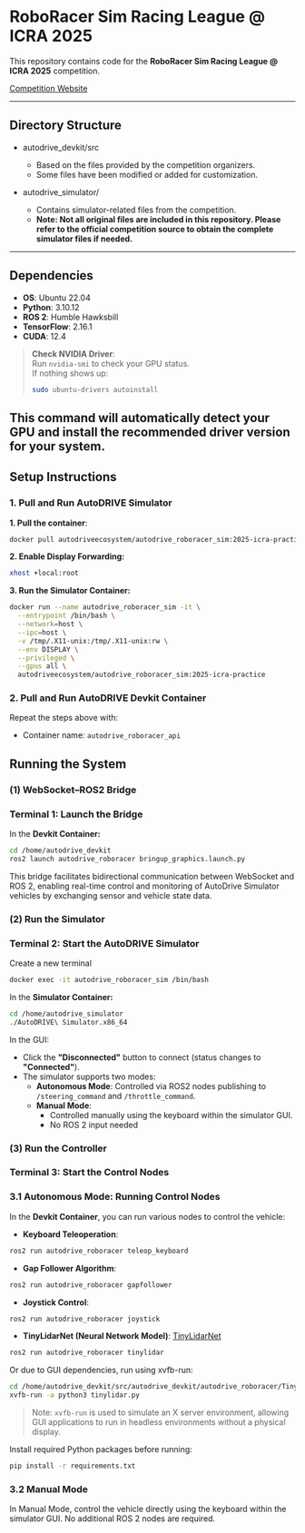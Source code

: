 # RoboRacer Sim Racing League @ ICRA 2025

This repository contains code for the **RoboRacer Sim Racing League @ ICRA 2025** competition.

[Competition Website](https://autodrive-ecosystem.github.io/competitions/roboracer-sim-racing-icra-2025/#resources)

---

## Directory Structure
- autodrive_devkit/src
    - Based on the files provided by the competition organizers.
    - Some files have been modified or added for customization.

- autodrive_simulator/
    - Contains simulator-related files from the competition.
    - **Note: Not all original files are included in this repository.
    Please refer to the official competition source to obtain the complete simulator files if needed.**
---

## Dependencies

- **OS**: Ubuntu 22.04
- **Python**: 3.10.12
- **ROS 2**: Humble Hawksbill
- **TensorFlow**: 2.16.1
- **CUDA**: 12.4

>  **Check NVIDIA Driver**:  
> Run `nvidia-smi` to check your GPU status.  
> If nothing shows up:
> ```bash
> sudo ubuntu-drivers autoinstall
> ```

This command will automatically detect your GPU and install the recommended driver version for your system.
---

## Setup Instructions

### 1. Pull and Run AutoDRIVE Simulator

**1. Pull the container**:
```bash
docker pull autodriveecosystem/autodrive_roboracer_sim:2025-icra-practice
```

**2. Enable Display Forwarding:**
``` bash
xhost +local:root
```

**3. Run the Simulator Container:**
``` bash
docker run --name autodrive_roboracer_sim -it \
  --entrypoint /bin/bash \
  --network=host \
  --ipc=host \
  -v /tmp/.X11-unix:/tmp/.X11-unix:rw \
  --env DISPLAY \
  --privileged \
  --gpus all \
  autodriveecosystem/autodrive_roboracer_sim:2025-icra-practice
```

### 2. Pull and Run AutoDRIVE Devkit Container
Repeat the steps above with:
  - Container name: `autodrive_roboracer_api`

## Running the System
### (1) WebSocket–ROS2 Bridge
### Terminal 1: Launch the Bridge
In the **Devkit Container:**
``` bash
cd /home/autodrive_devkit
ros2 launch autodrive_roboracer bringup_graphics.launch.py
```
This bridge facilitates bidirectional communication between WebSocket and ROS 2, enabling real-time control and monitoring of AutoDrive Simulator vehicles by exchanging sensor and vehicle state data.

### (2) Run the Simulator
### Terminal 2: Start the AutoDRIVE Simulator
Create a new terminal
```bash
docker exec -it autodrive_roboracer_sim /bin/bash
```
In the **Simulator Container:**
``` bash
cd /home/autodrive_simulator
./AutoDRIVE\ Simulator.x86_64
```
In the GUI:
- Click the **"Disconnected"** button to connect (status changes to **"Connected"**).
- The simulator supports two modes:
  - **Autonomous Mode**: Controlled via ROS2 nodes publishing to `/steering_command` and `/throttle_command`.
  - **Manual Mode**:
    - Controlled manually using the keyboard within the simulator GUI.
    - No ROS 2 input needed

### (3) Run the Controller
### Terminal 3: Start the Control Nodes
### 3.1 Autonomous Mode: Running Control Nodes
In the **Devkit Container**, you can run various nodes to control the vehicle:
  - **Keyboard Teleoperation**:
  ```bash
  ros2 run autodrive_roboracer teleop_keyboard
  ```
  - **Gap Follower Algorithm**:
  ```bash
  ros2 run autodrive_roboracer gapfollower
  ```
  - **Joystick Control**:
  ```bash
  ros2 run autodrive_roboracer joystick
  ```
  - **TinyLidarNet (Neural Network Model)**:
    [TinyLidarNet](CSL-KU/TinyLidarNet)
  ```bash
  ros2 run autodrive_roboracer tinylidar
  ```
  Or due to GUI dependencies, run using xvfb-run:
  ```bash
  cd /home/autodrive_devkit/src/autodrive_devkit/autodrive_roboracer/TinyLidarNet
  xvfb-run -a python3 tinylidar.py
  ```
  > Note: `xvfb-run` is used to simulate an X server environment, allowing GUI applications to run in headless environments without a physical display.

  Install required Python packages before running:
  ```bash
  pip install -r requirements.txt
  ```
### 3.2 Manual Mode
In Manual Mode, control the vehicle directly using the keyboard within the simulator GUI. No additional ROS 2 nodes are required.

##

```bash

```
